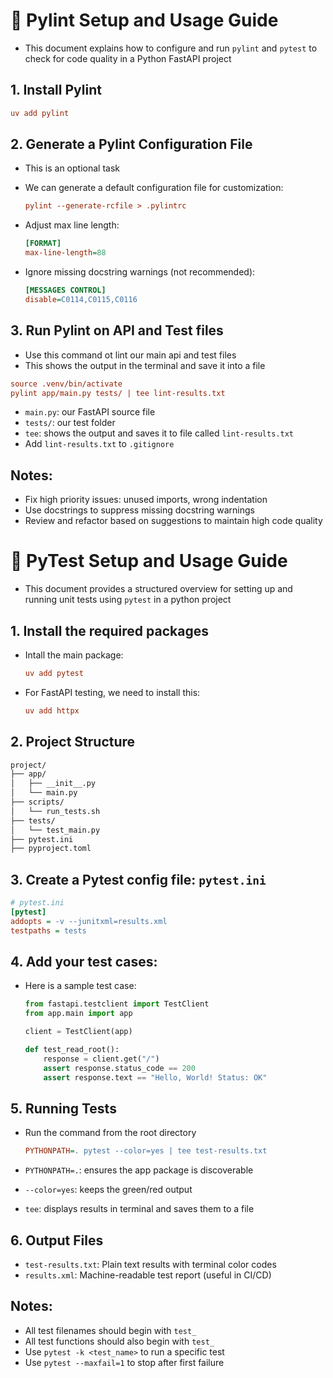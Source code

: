 # 🧹 Pylint Setup and Usage Guide

- This document explains how to configure and run `pylint` and `pytest` to check for code quality in a Python FastAPI project

## 1. Install Pylint

```ini
uv add pylint
```

## 2. Generate a Pylint Configuration File

- This is  an optional task
- We can generate a default configuration file for customization:

    ```ini
    pylint --generate-rcfile > .pylintrc
    ```

- Adjust max line length:

    ```ini
    [FORMAT]
    max-line-length=88
    ```

- Ignore missing docstring warnings (not recommended):

    ```ini
    [MESSAGES CONTROL]
    disable=C0114,C0115,C0116
    ```


## 3. Run Pylint on API and Test files

- Use this command ot lint our main api and test files
- This shows the output in the terminal and save it into a file

```ini
source .venv/bin/activate
pylint app/main.py tests/ | tee lint-results.txt
```

- `main.py`: our FastAPI source file
- `tests/`: our test folder
- `tee`: shows the output and saves it to file called `lint-results.txt`
- Add `lint-results.txt` to `.gitignore`


## Notes:

- Fix high priority issues: unused imports, wrong indentation
- Use docstrings to suppress missing docstring warnings
- Review and refactor based on suggestions to maintain high code quality


# 🧪 PyTest Setup and Usage Guide

- This document provides a structured overview for setting up and running unit tests using `pytest` in a python project

## 1. Install the required packages

- Intall the main package:

    ```ini
    uv add pytest
    ```

- For FastAPI testing, we need to install this:

    ```ini
    uv add httpx
    ```

## 2. Project Structure

```markdown
project/
├── app/
│   ├── __init__.py
│   └── main.py
├── scripts/
│   └── run_tests.sh
├── tests/
│   └── test_main.py
├── pytest.ini
├── pyproject.toml
```

## 3. Create a Pytest config file: `pytest.ini`

```ini
# pytest.ini
[pytest]
addopts = -v --junitxml=results.xml
testpaths = tests
```

## 4. Add your test cases:

- Here is a sample test case:

    ```python
    from fastapi.testclient import TestClient
    from app.main import app

    client = TestClient(app)

    def test_read_root():
        response = client.get("/")
        assert response.status_code == 200
        assert response.text == "Hello, World! Status: OK"
    ```

## 5. Running Tests

- Run the command from the root directory

    ```ini
    PYTHONPATH=. pytest --color=yes | tee test-results.txt
    ```

- `PYTHONPATH=.`: ensures the app package is discoverable
- `--color=yes`: keeps the green/red output
- `tee`: displays results in terminal and saves them to a file

## 6. Output Files

- `test-results.txt`: Plain text results with terminal color codes
- `results.xml`: Machine-readable test report (useful in CI/CD)

## Notes:

- All test filenames should begin with `test_`
- All test functions should also begin with `test_`
- Use `pytest -k <test_name>` to run a specific test
- Use `pytest --maxfail=1`  to stop after first failure